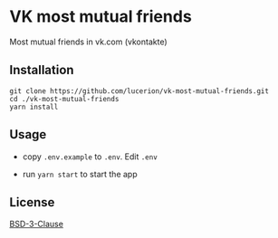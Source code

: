# VK most mutual friends

Most mutual friends in vk.com (vkontakte)


## Installation

```
git clone https://github.com/lucerion/vk-most-mutual-friends.git
cd ./vk-most-mutual-friends
yarn install
```


## Usage

  * copy `.env.example` to `.env`. Edit `.env`

  * run `yarn start` to start the app


## License

[BSD-3-Clause](LICENSE)
